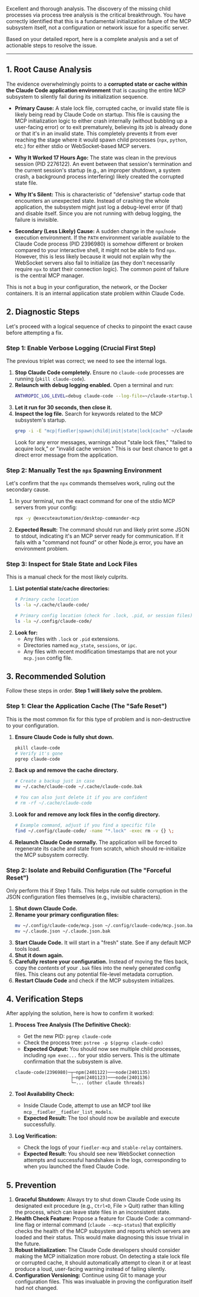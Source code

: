 Excellent and thorough analysis. The discovery of the missing child processes via process tree analysis is the critical breakthrough. You have correctly identified that this is a fundamental initialization failure of the MCP subsystem itself, not a configuration or network issue for a specific server.

Based on your detailed report, here is a complete analysis and a set of actionable steps to resolve the issue.

---

## 1. Root Cause Analysis

The evidence overwhelmingly points to a **corrupted state or cache within the Claude Code application environment** that is causing the entire MCP subsystem to silently fail during its initialization sequence.

*   **Primary Cause:** A stale lock file, corrupted cache, or invalid state file is likely being read by Claude Code on startup. This file is causing the MCP initialization logic to either crash internally (without bubbling up a user-facing error) or to exit prematurely, believing its job is already done or that it's in an invalid state. This completely prevents it from ever reaching the stage where it would spawn child processes (`npx`, `python`, etc.) for either stdio or WebSocket-based MCP servers.

*   **Why It Worked 17 Hours Ago:** The state was clean in the previous session (PID 2276122). An event between that session's termination and the current session's startup (e.g., an improper shutdown, a system crash, a background process interfering) likely created the corrupted state file.

*   **Why It's Silent:** This is characteristic of "defensive" startup code that encounters an unexpected state. Instead of crashing the whole application, the subsystem might just log a debug-level error (if that) and disable itself. Since you are not running with debug logging, the failure is invisible.

*   **Secondary (Less Likely) Cause:** A sudden change in the `npx`/`node` execution environment. If the `PATH` environment variable available to the Claude Code process (PID 2396980) is somehow different or broken compared to your interactive shell, it might not be able to find `npx`. However, this is less likely because it would not explain why the WebSocket servers also fail to initialize (as they don't necessarily require `npx` to start their connection logic). The common point of failure is the central MCP manager.

This is not a bug in your configuration, the network, or the Docker containers. It is an internal application state problem within Claude Code.

## 2. Diagnostic Steps

Let's proceed with a logical sequence of checks to pinpoint the exact cause before attempting a fix.

### Step 1: Enable Verbose Logging (Crucial First Step)

The previous triplet was correct; we need to see the internal logs.

1.  **Stop Claude Code completely.** Ensure no `claude-code` processes are running (`pkill claude-code`).
2.  **Relaunch with debug logging enabled.** Open a terminal and run:
    ```bash
    ANTHROPIC_LOG_LEVEL=debug claude-code --log-file=~/claude-startup.log
    ```
3.  **Let it run for 30 seconds, then close it.**
4.  **Inspect the log file.** Search for keywords related to the MCP subsystem's startup.
    ```bash
    grep -i -E "mcp|fiedler|spawn|child|init|state|lock|cache" ~/claude-startup.log
    ```
    Look for any error messages, warnings about "stale lock files," "failed to acquire lock," or "invalid cache version." This is our best chance to get a direct error message from the application.

### Step 2: Manually Test the `npx` Spawning Environment

Let's confirm that the `npx` commands themselves work, ruling out the secondary cause.

1.  In your terminal, run the exact command for one of the stdio MCP servers from your config:
    ```bash
    npx -y @executeautomation/desktop-commander-mcp
    ```
2.  **Expected Result:** The command should run and likely print some JSON to stdout, indicating it's an MCP server ready for communication. If it fails with a "command not found" or other Node.js error, you have an environment problem.

### Step 3: Inspect for Stale State and Lock Files

This is a manual check for the most likely culprits.

1.  **List potential state/cache directories:**
    ```bash
    # Primary cache location
    ls -la ~/.cache/claude-code/

    # Primary config location (check for .lock, .pid, or session files)
    ls -la ~/.config/claude-code/
    ```
2.  **Look for:**
    *   Any files with `.lock` or `.pid` extensions.
    *   Directories named `mcp_state`, `sessions`, or `ipc`.
    *   Any files with recent modification timestamps that are not your `mcp.json` config file.

## 3. Recommended Solution

Follow these steps in order. **Step 1 will likely solve the problem.**

### Step 1: Clear the Application Cache (The "Safe Reset")

This is the most common fix for this type of problem and is non-destructive to your configuration.

1.  **Ensure Claude Code is fully shut down.**
    ```bash
    pkill claude-code
    # Verify it's gone
    pgrep claude-code
    ```
2.  **Back up and remove the cache directory.**
    ```bash
    # Create a backup just in case
    mv ~/.cache/claude-code ~/.cache/claude-code.bak

    # You can also just delete it if you are confident
    # rm -rf ~/.cache/claude-code
    ```
3.  **Look for and remove any lock files in the config directory.**
    ```bash
    # Example command, adjust if you find a specific file
    find ~/.config/claude-code/ -name "*.lock" -exec rm -v {} \;
    ```
4.  **Relaunch Claude Code normally.** The application will be forced to regenerate its cache and state from scratch, which should re-initialize the MCP subsystem correctly.

### Step 2: Isolate and Rebuild Configuration (The "Forceful Reset")

Only perform this if Step 1 fails. This helps rule out subtle corruption in the JSON configuration files themselves (e.g., invisible characters).

1.  **Shut down Claude Code.**
2.  **Rename your primary configuration files:**
    ```bash
    mv ~/.config/claude-code/mcp.json ~/.config/claude-code/mcp.json.bak
    mv ~/.claude.json ~/.claude.json.bak
    ```
3.  **Start Claude Code.** It will start in a "fresh" state. See if any default MCP tools load.
4.  **Shut it down again.**
5.  **Carefully restore your configuration.** Instead of moving the files back, copy the *contents* of your `.bak` files into the newly generated config files. This cleans out any potential file-level metadata corruption.
6.  **Restart Claude Code** and check if the MCP subsystem initializes.

## 4. Verification Steps

After applying the solution, here is how to confirm it worked:

1.  **Process Tree Analysis (The Definitive Check):**
    *   Get the new PID: `pgrep claude-code`
    *   Check the process tree: `pstree -p $(pgrep claude-code)`
    *   **Expected Output:** You should now see multiple child processes, including `npm exec...` for your stdio servers. This is the ultimate confirmation that the subsystem is alive.
    ```
    claude-code(2396980)─┬─npm(2401122)───node(2401135)
                         ├─npm(2401123)───node(2401136)
                         └─... (other claude threads)
    ```

2.  **Tool Availability Check:**
    *   Inside Claude Code, attempt to use an MCP tool like `mcp__fiedler__fiedler_list_models`.
    *   **Expected Result:** The tool should now be available and execute successfully.

3.  **Log Verification:**
    *   Check the logs of your `fiedler-mcp` and `stable-relay` containers.
    *   **Expected Result:** You should see new WebSocket connection attempts and successful handshakes in the logs, corresponding to when you launched the fixed Claude Code.

## 5. Prevention

1.  **Graceful Shutdown:** Always try to shut down Claude Code using its designated exit procedure (e.g., `Ctrl+D`, File > Quit) rather than killing the process, which can leave state files in an inconsistent state.
2.  **Health Check Feature:** Propose a feature for Claude Code: a command-line flag or internal command (`claude --mcp-status`) that explicitly checks the health of the MCP subsystem and reports which servers are loaded and their status. This would make diagnosing this issue trivial in the future.
3.  **Robust Initialization:** The Claude Code developers should consider making the MCP initialization more robust. On detecting a stale lock file or corrupted cache, it should automatically attempt to clean it or at least produce a loud, user-facing warning instead of failing silently.
4.  **Configuration Versioning:** Continue using Git to manage your configuration files. This was invaluable in proving the configuration itself had not changed.

